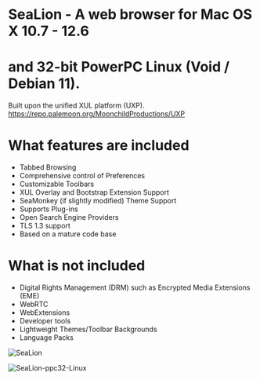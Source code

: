 # SeaLion - A web browser for Mac OS X 10.7 - 12.6
# and 32-bit PowerPC Linux (Void / Debian 11).
Built upon the unified XUL platform (UXP).
https://repo.palemoon.org/MoonchildProductions/UXP

What features are included
=========================================================================

* Tabbed Browsing
* Comprehensive control of Preferences
* Customizable Toolbars
* XUL Overlay and Bootstrap Extension Support
* SeaMonkey (if slightly modified) Theme Support
* Supports Plug-ins
* Open Search Engine Providers
* TLS 1.3 support
* Based on a mature code base

What is not included
=========================================================================

* Digital Rights Management (DRM) such as Encrypted Media Extensions (EME)
* WebRTC
* WebExtensions
* Developer tools
* Lightweight Themes/Toolbar Backgrounds
* Language Packs

![SeaLion](https://user-images.githubusercontent.com/39230578/233512154-70590149-3d1a-49dc-aca2-ae0bd42b855a.png)

![SeaLion-ppc32-Linux](https://user-images.githubusercontent.com/39230578/235285348-8500793c-58eb-4cbe-8e85-d4d4b78b8d0e.png)

